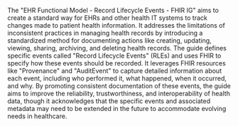 The "EHR Functional Model - Record Lifecycle Events - FHIR IG" aims to create a standard way for EHRs and other health IT systems to track changes made to patient health information. It addresses the limitations of inconsistent practices in managing health records by introducing a standardized method for documenting actions like creating, updating, viewing, sharing, archiving, and deleting health records. The guide defines specific events called "Record Lifecycle Events" (RLEs) and uses FHIR to specify how these events should be recorded. It leverages FHIR resources like "Provenance" and "AuditEvent" to capture detailed information about each event, including who performed it, what happened, when it occurred, and why. By promoting consistent documentation of these events, the guide aims to improve the reliability, trustworthiness, and interoperability of health data, though it acknowledges that the specific events and associated metadata may need to be extended in the future to accommodate evolving needs in healthcare.
